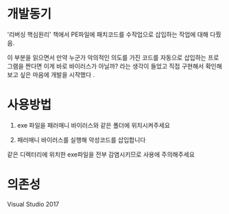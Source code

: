 # 개발동기

'리버싱 핵심원리' 책에서 PE파일에 패치코드를 수작업으로 삽입하는 작업에 대해 다뤘음.

이 부분을 읽으면서 만약 누군가 악의적인 의도를 가진 코드를 자동으로 삽입하는 프로그램을 짠다면
이게 바로 바이러스가 아닐까? 라는 생각이 들었고 직접 구현해서 확인해보고 싶은 마음에 개발을 시작했다 .

# 사용방법

1. exe 파일을 패러매니 바이러스와 같은 폴더에 위치시켜주세요

2. 패러매니 바이러스를 실행해 악성코드를 삽입합니다

같은 디렉터리에 위치한 exe파일을 전부 감염시키므로 사용에 주의해주세요

# 의존성

Visual Studio 2017
